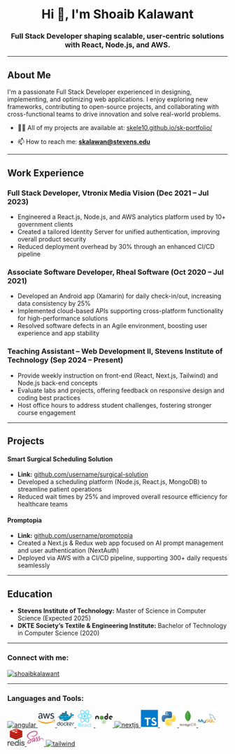 <h1 align="center">Hi 👋, I'm Shoaib Kalawant</h1>
<h3 align="center">
  Full Stack Developer shaping scalable, user‑centric solutions with React, Node.js, and AWS.
</h3>

---

<!-- ABOUT ME -->
<h2 align="left">About Me</h2>
<p>
  I'm a passionate Full Stack Developer experienced in designing, implementing, and optimizing web applications. 
  I enjoy exploring new frameworks, contributing to open-source projects, and collaborating with cross-functional teams 
  to drive innovation and solve real-world problems.
</p>

<!-- CONTACT & PROJECTS -->
- 👨‍💻 All of my projects are available at: 
  <a href="https://skele10.github.io/sk-portfolio/" target="_blank">skele10.github.io/sk-portfolio/</a>

- 📫 How to reach me: **skalawan@stevens.edu**

---

<!-- WORK EXPERIENCE -->
<h2 align="left">Work Experience</h2>

<!-- Example 1: Full Stack Developer -->
<h3>Full Stack Developer, Vtronix Media Vision (Dec 2021 – Jul 2023)</h3>
<ul>
  <li>Engineered a React.js, Node.js, and AWS analytics platform used by 10+ government clients</li>
  <li>Created a tailored Identity Server for unified authentication, improving overall product security</li>
  <li>Reduced deployment overhead by 30% through an enhanced CI/CD pipeline</li>
</ul>

<!-- Example 2: Associate Software Developer -->
<h3>Associate Software Developer, Rheal Software (Oct 2020 – Jul 2021)</h3>
<ul>
  <li>Developed an Android app (Xamarin) for daily check-in/out, increasing data consistency by 25%</li>
  <li>Implemented cloud-based APIs supporting cross-platform functionality for high-performance solutions</li>
  <li>Resolved software defects in an Agile environment, boosting user experience and app stability</li>
</ul>

<!-- Example 3: Teaching Assistant -->
<h3>Teaching Assistant – Web Development II, Stevens Institute of Technology (Sep 2024 – Present)</h3>
<ul>
  <li>Provide weekly instruction on front-end (React, Next.js, Tailwind) and Node.js back-end concepts</li>
  <li>Evaluate labs and projects, offering feedback on responsive design and coding best practices</li>
  <li>Host office hours to address student challenges, fostering stronger course engagement</li>
</ul>

---

<!-- PROJECTS -->
<h2 align="left">Projects</h2>

<!-- Example 1: Smart Surgical Scheduling -->
<h4>Smart Surgical Scheduling Solution</h4>
<ul>
  <li>
    <strong>Link:</strong> 
    <a href="https://github.com/username/surgical-solution" target="_blank">github.com/username/surgical-solution</a>
  </li>
  <li>Developed a scheduling platform (Node.js, React.js, MongoDB) to streamline patient operations</li>
  <li>Reduced wait times by 25% and improved overall resource efficiency for healthcare teams</li>
</ul>

<!-- Example 2: Promptopia -->
<h4>Promptopia</h4>
<ul>
  <li>
    <strong>Link:</strong> 
    <a href="https://github.com/username/promptopia" target="_blank">github.com/username/promptopia</a>
  </li>
  <li>Created a Next.js & Redux web app focused on AI prompt management and user authentication (NextAuth)</li>
  <li>Deployed via AWS with a CI/CD pipeline, supporting 300+ daily requests seamlessly</li>
</ul>

---

<!-- EDUCATION -->
<h2 align="left">Education</h2>
<ul>
  <li><strong>Stevens Institute of Technology:</strong> Master of Science in Computer Science (Expected 2025)</li>
  <li><strong>DKTE Society’s Textile & Engineering Institute:</strong> Bachelor of Technology in Computer Science (2020)</li>
</ul>

---

<!-- CONNECT WITH ME -->
<h3 align="left">Connect with me:</h3>
<p align="left">
  <a href="https://linkedin.com/in/shoaibkalawant" target="_blank">
    <img align="center" 
         src="https://raw.githubusercontent.com/rahuldkjain/github-profile-readme-generator/master/src/images/icons/Social/linked-in-alt.svg" 
         alt="shoaibkalawant" 
         height="30" 
         width="40" />
  </a>
</p>

---

<!-- LANGUAGES AND TOOLS -->
<h3 align="left">Languages and Tools:</h3>
<p align="left">
  <!-- Keep or remove any icons below as you see fit -->
  <a href="https://angular.io" target="_blank" rel="noreferrer">
    <img src="https://angular.io/assets/images/logos/angular/angular.svg" alt="angular" width="40" height="40"/> 
  </a> 
  <a href="https://aws.amazon.com" target="_blank" rel="noreferrer"> 
    <img src="https://raw.githubusercontent.com/devicons/devicon/master/icons/amazonwebservices/amazonwebservices-original-wordmark.svg" alt="aws" width="40" height="40"/> 
  </a> 
  <a href="https://www.docker.com/" target="_blank" rel="noreferrer"> 
    <img src="https://raw.githubusercontent.com/devicons/devicon/master/icons/docker/docker-original-wordmark.svg" alt="docker" width="40" height="40"/> 
  </a>
  <a href="https://reactjs.org/" target="_blank" rel="noreferrer">
    <img src="https://raw.githubusercontent.com/devicons/devicon/master/icons/react/react-original-wordmark.svg" alt="react" width="40" height="40"/> 
  </a>
  <a href="https://nodejs.org" target="_blank" rel="noreferrer">
    <img src="https://raw.githubusercontent.com/devicons/devicon/master/icons/nodejs/nodejs-original-wordmark.svg" alt="nodejs" width="40" height="40"/> 
  </a>
  <a href="https://nextjs.org/" target="_blank" rel="noreferrer">
    <img src="https://cdn.worldvectorlogo.com/logos/nextjs-2.svg" alt="nextjs" width="40" height="40"/>
  </a>
  <a href="https://www.typescriptlang.org/" target="_blank" rel="noreferrer">
    <img src="https://raw.githubusercontent.com/devicons/devicon/master/icons/typescript/typescript-original.svg" alt="typescript" width="40" height="40"/> 
  </a>
  <a href="https://www.python.org" target="_blank" rel="noreferrer"> 
    <img src="https://raw.githubusercontent.com/devicons/devicon/master/icons/python/python-original.svg" alt="python" width="40" height="40"/> 
  </a>
  <a href="https://mongodb.com/" target="_blank" rel="noreferrer">
    <img src="https://raw.githubusercontent.com/devicons/devicon/master/icons/mongodb/mongodb-original-wordmark.svg" alt="mongodb" width="40" height="40"/> 
  </a>
  <a href="https://www.mysql.com/" target="_blank" rel="noreferrer">
    <img src="https://raw.githubusercontent.com/devicons/devicon/master/icons/mysql/mysql-original-wordmark.svg" alt="mysql" width="40" height="40"/> 
  </a>
  <a href="https://redis.io" target="_blank" rel="noreferrer">
    <img src="https://raw.githubusercontent.com/devicons/devicon/master/icons/redis/redis-original-wordmark.svg" alt="redis" width="40" height="40"/> 
  </a>
  <a href="https://sass-lang.com" target="_blank" rel="noreferrer">
    <img src="https://raw.githubusercontent.com/devicons/devicon/master/icons/sass/sass-original.svg" alt="sass" width="40" height="40"/> 
  </a>
  <a href="https://tailwindcss.com/" target="_blank" rel="noreferrer">
    <img src="https://www.vectorlogo.zone/logos/tailwindcss/tailwindcss-icon.svg" alt="tailwind" width="40" height="40"/> 
  </a>
  <!-- Add or remove as needed -->
</p>
